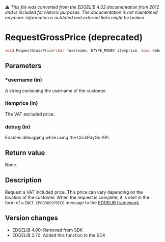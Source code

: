 :warning: _This file was converted from the EDGELIB 4.02 documentation from 2012 and is included for historic purposes. The documentation is not maintained anymore: information is outdated and external links might be broken._

# RequestGrossPrice (deprecated)


```c++
void RequestGrossPrice(char *username, ETYPE_MONEY itemprice, bool debug = false)
```

## Parameters
### *username (in)
A string containing the username of the customer.

### itemprice (in)
The VAT excluded price.

### debug (in)
Enables debugging while using the ClickPayGo API.

## Return value
None.

## Description
Request a VAT included price. This price can vary depending on the location of the customer. When the request is complete, it is sent in the form of a `ENET_CPGGROSSPRICE` message to the [EDGELIB framework](framework_onnetmessage.md).

## Version changes
- EDGELIB 4.00: Removed from SDK 
- EDGELIB 2.70: Added this function to the SDK

